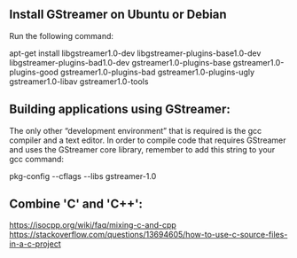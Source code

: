 


## Install GStreamer on Ubuntu or Debian

Run the following command:

apt-get install libgstreamer1.0-dev libgstreamer-plugins-base1.0-dev libgstreamer-plugins-bad1.0-dev gstreamer1.0-plugins-base gstreamer1.0-plugins-good gstreamer1.0-plugins-bad gstreamer1.0-plugins-ugly gstreamer1.0-libav gstreamer1.0-tools

## Building applications using GStreamer:

The only other “development environment” that is required is the gcc compiler and a text editor. In order to compile code that requires GStreamer and uses the GStreamer core library, remember to add this string to your gcc command:

pkg-config --cflags --libs gstreamer-1.0

## Combine 'C' and 'C++':
https://isocpp.org/wiki/faq/mixing-c-and-cpp
https://stackoverflow.com/questions/13694605/how-to-use-c-source-files-in-a-c-project


